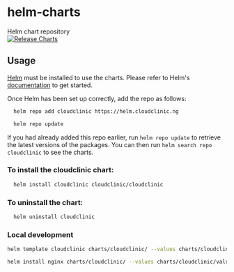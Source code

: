 # helm-charts
Helm chart repository  
[![Release Charts](https://github.com/CloudClinic-ng/helm-charts/actions/workflows/release.yaml/badge.svg)](https://github.com/CloudClinic-ng/helm-charts/actions/workflows/release.yaml)

## Usage

[Helm](https://helm.sh) must be installed to use the charts.  Please refer to
Helm's [documentation](https://helm.sh/docs) to get started.

Once Helm has been set up correctly, add the repo as follows:
```bash
  helm repo add cloudclinic https://helm.cloudclinic.ng
```

```bash
  helm repo update
```

If you had already added this repo earlier, run `helm repo update` to retrieve
the latest versions of the packages.  You can then run `helm search repo
cloudclinic` to see the charts.

### To install the cloudclinic chart:
```bash
  helm install cloudclinic cloudclinic/cloudclinic
```
### To uninstall the chart:
```bash
  helm uninstall cloudclinic
```

### Local development

```bash
helm template cloudclinic charts/cloudclinic/ --values charts/cloudclinic/values.yaml
```
```bash
helm install nginx charts/cloudclinic/ --values charts/cloudclinic/values.yaml
```

